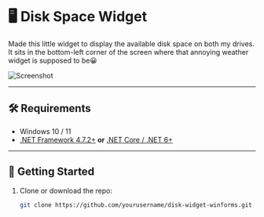 # 🖥️ Disk Space Widget

Made this little widget to display the available disk space on both my drives.  It sits in the bottom-left corner of the screen where that annoying weather widget is supposed to be😀

![Screenshot]([./screenshot.png](https://raw.githubusercontent.com/tabrezakhtar/taskbar-widget/refs/heads/master/Screenshot.png))

---

## 🛠 Requirements

- Windows 10 / 11
- [.NET Framework 4.7.2+](https://dotnet.microsoft.com/en-us/download/dotnet-framework) **or** [.NET Core / .NET 6+](https://dotnet.microsoft.com/en-us/download/dotnet)

---

## 🚀 Getting Started

1. Clone or download the repo:

   ```bash
   git clone https://github.com/yourusername/disk-widget-winforms.git
